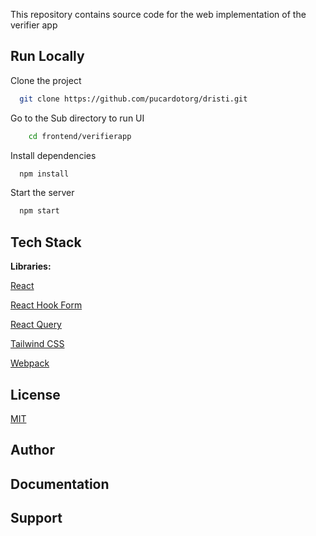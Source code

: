 
This repository contains source code for the web implementation of the verifier app

## Run Locally

Clone the project

```bash
  git clone https://github.com/pucardotorg/dristi.git
```

Go to the Sub directory to run UI
```bash
    cd frontend/verifierapp
```

Install dependencies

```bash
  npm install
```
Start the server

```bash
  npm start
```

## Tech Stack

**Libraries:** 

[React](https://react.dev/)

[React Hook Form](https://www.react-hook-form.com/)

[React Query](https://tanstack.com/query/v3/)

[Tailwind CSS](https://tailwindcss.com/)

[Webpack](https://webpack.js.org/)

## License

[MIT](https://choosealicense.com/licenses/mit/)


## Author

## Documentation

## Support